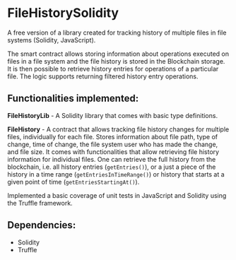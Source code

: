 # FileHistorySolidity
A free version of a library created for tracking history of multiple files in file systems (Solidity, JavaScript).

The smart contract allows storing information about operations executed on files in a file system and the file history is stored in the Blockchain storage. It is then possible to retrieve history entries for operations of a particular file. The logic supports returning filtered history entry operations. 

Functionalities implemented: 
- 
**FileHistoryLib** - A Solidity library that comes with basic type definitions. 

**FileHistory** - A contract that allows tracking file history changes for multiple files, individually for each file. Stores information about file path, type of change, time of change, the file system user who has made the change, and file size. It comes with functionalities that allow retrieving file history information for individual files. One can retrieve the full history from the blockchain, i.e. all history entries (```getEntries()```), or a just a piece of the history in a time range (```getEntriesInTimeRange()```) or history that starts at a given point of time (```getEntriesStartingAt()```). 

Implemented a basic coverage of unit tests in JavaScript and Solidity using the Truffle framework.

Dependencies: 
- 
- Solidity
- Truffle
